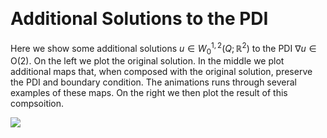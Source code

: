 &nbsp;

# Additional Solutions to the PDI

Here we show some additional solutions $u \in W^{1,2}_0(Q; \mathbb{R}^2)$ to the PDI $\nabla u \in \text{O}(2)$. On the left we plot the original solution. In the middle we plot additional maps that, when composed with the original solution, preserve the PDI and boundary condition. The animations runs through several examples of these maps. On the right we then plot the result of this compsoition.

![](images/AnimatedFold2.gif)
